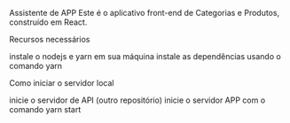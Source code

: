 Assistente de APP
Este é o aplicativo front-end de Categorias e Produtos, construído em React.


Recursos necessários

instale o nodejs e yarn em sua máquina
instale as dependências usando o comando yarn

Como iniciar o servidor local

inicie o servidor de API (outro repositório)
inicie o servidor APP com o comando yarn start
